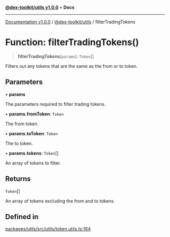 [**@dex-toolkit/utils v1.0.0**](../README.md) • **Docs**

***

[Documentation v1.0.0](../../../packages.md) / [@dex-toolkit/utils](../README.md) / filterTradingTokens

# Function: filterTradingTokens()

> **filterTradingTokens**(`params`): `Token`[]

Filters out any tokens that are the same as the from or to token.

## Parameters

• **params**

The parameters required to filter trading tokens.

• **params.fromToken**: `Token`

The from token.

• **params.toToken**: `Token`

The to token.

• **params.tokens**: `Token`[]

An array of tokens to filter.

## Returns

`Token`[]

An array of tokens excluding the from and to tokens.

## Defined in

[packages/utils/src/utils/token.utils.ts:164](https://github.com/niZmosis/dex-toolkit/blob/3d8b41b44787b30fbea5de3ab4737662ffb61bc8/packages/utils/src/utils/token.utils.ts#L164)

